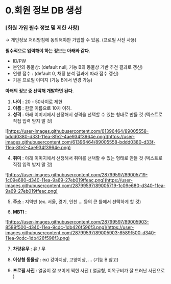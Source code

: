 # 0.회원 정보 DB 생성

### [회원 가입 필수 정보 및 제한 사항]

→ 개인정보 처리방침에 동의해야만 가입할 수 있음. (프로필 사진 사용)

**필수적으로 입력해야 하는 정보는 아래와 같다.**

- ID/PW
- 본인의 동물상: (default null, 기능 B의 동물상 기반 추천 결과로 갱신)
- 언행 점수 : (default 0, 채팅 분석 결과에 따라 점수 갱신)
- 기본 프로필 이미지 (기능 B에서 변경 가능)

**아래의 정보 중 선택해 개발하면 된다.**

1. **나이** : 20 - 50사이로 제한
2. **이름** : 한글 이름으로 10자 이하.
3. **성격** : 아래 이미지에서 선정해서 성격을 선택할 수 있는 형태로 만들 것 (텍스트로 직접 입력 받지 말 것)

![https://user-images.githubusercontent.com/61396464/89005558-bddd0380-d33f-11ea-8fe2-4ae934f3964e.png](https://user-images.githubusercontent.com/61396464/89005558-bddd0380-d33f-11ea-8fe2-4ae934f3964e.png)

 4.  **취미** : 아래 이미지에서 선정해서 취미를 선택할 수 있는 형태로 만들 것 (텍스트로 직접 입력 받지 말 것)

![https://user-images.githubusercontent.com/28799597/89005719-1c09e680-d340-11ea-9a69-27eb019ffeac.png](https://user-images.githubusercontent.com/28799597/89005719-1c09e680-d340-11ea-9a69-27eb019ffeac.png)

  5.  **주소** : 지역만 (ex. 서울, 경기, 인천 ... 등의 큰 틀에서 선택하게 할 것)

  6.  **MBTI** :

![https://user-images.githubusercontent.com/28799597/89005903-8589f500-d340-11ea-9cdc-1db426f596f3.png](https://user-images.githubusercontent.com/28799597/89005903-8589f500-d340-11ea-9cdc-1db426f596f3.png)

  7.  **차량유무** : 유 / 무

  8.  **이상형 동물상** : ex) 강아지상, 고양이상, ... (기능 B 참고)

  9.  **프로필 사진** : 얼굴이 잘 보이게 찍힌 사진 ( 얼굴형, 이목구비가 잘 드러난 사진으로 )
